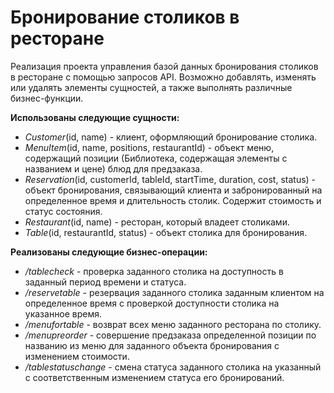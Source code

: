 # Бронирование столиков в ресторане
Реализация проекта управления базой данных бронирования столиков в ресторане с помощью запросов API. Возможно добавлять, изменять или удалять элементы сущностей, а также выполнять различные бизнес-функции.

**Использованы следующие сущности:**
* *Customer*(id, name) - клиент, оформляющий бронирование столика.
* *MenuItem*(id, name, positions, restaurantId) - объект меню, содержащий позиции (Библиотека, содержащая элементы с названием и цене) блюд для предзаказа.
* *Reservation*(id, customerId, tableId, startTime, duration, cost, status) - объект бронирования, связывающий клиента и забронированный на определенное время и длительность столик. Содержит стоимость и статус состояния.
* *Restaurant*(id, name) - ресторан, который владеет столиками.
* *Table*(id, restaurantId, status) - объект столика для бронирования.

**Реализованы следующие бизнес-операции:**
* */tablecheck* - проверка заданного столика на доступность в заданный период времени и статуса.
* */reservetable* - резервация заданного столика заданным клиентом на определенное время с проверкой доступности столика на указанное время.
* */menufortable* - возврат всех меню заданного ресторана по столику.
* */menupreorder* - совершение предзаказа определенной позиции по названию из меню для заданного объекта бронирования с изменением стоимости.
* */tablestatuschange* - смена статуса заданного столика на указанный с соответственным изменением статуса его бронирований.
